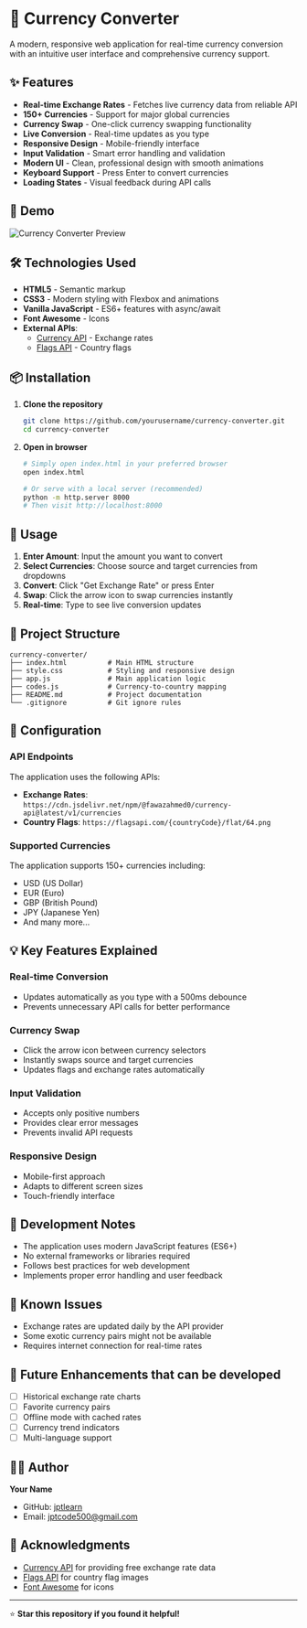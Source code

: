 # 💱 Currency Converter

A modern, responsive web application for real-time currency conversion with an intuitive user interface and comprehensive currency support.

## ✨ Features

- **Real-time Exchange Rates** - Fetches live currency data from reliable API
- **150+ Currencies** - Support for major global currencies
- **Currency Swap** - One-click currency swapping functionality
- **Live Conversion** - Real-time updates as you type
- **Responsive Design** - Mobile-friendly interface
- **Input Validation** - Smart error handling and validation
- **Modern UI** - Clean, professional design with smooth animations
- **Keyboard Support** - Press Enter to convert currencies
- **Loading States** - Visual feedback during API calls

## 🚀 Demo

![Currency Converter Preview](https://via.placeholder.com/800x400/af4d98/ffffff?text=Currency+Converter+Demo)

## 🛠️ Technologies Used

- **HTML5** - Semantic markup
- **CSS3** - Modern styling with Flexbox and animations
- **Vanilla JavaScript** - ES6+ features with async/await
- **Font Awesome** - Icons
- **External APIs**:
  - [Currency API](https://github.com/fawazahmed0/currency-api) - Exchange rates
  - [Flags API](https://flagsapi.com/) - Country flags

## 📦 Installation

1. **Clone the repository**

   ```bash
   git clone https://github.com/yourusername/currency-converter.git
   cd currency-converter
   ```

2. **Open in browser**

   ```bash
   # Simply open index.html in your preferred browser
   open index.html

   # Or serve with a local server (recommended)
   python -m http.server 8000
   # Then visit http://localhost:8000
   ```

## 🎯 Usage

1. **Enter Amount**: Input the amount you want to convert
2. **Select Currencies**: Choose source and target currencies from dropdowns
3. **Convert**: Click "Get Exchange Rate" or press Enter
4. **Swap**: Click the arrow icon to swap currencies instantly
5. **Real-time**: Type to see live conversion updates

## 📁 Project Structure

```
currency-converter/
├── index.html          # Main HTML structure
├── style.css           # Styling and responsive design
├── app.js              # Main application logic
├── codes.js            # Currency-to-country mapping
├── README.md           # Project documentation
└── .gitignore          # Git ignore rules
```

## 🔧 Configuration

### API Endpoints

The application uses the following APIs:

- **Exchange Rates**: `https://cdn.jsdelivr.net/npm/@fawazahmed0/currency-api@latest/v1/currencies`
- **Country Flags**: `https://flagsapi.com/{countryCode}/flat/64.png`

### Supported Currencies

The application supports 150+ currencies including:

- USD (US Dollar)
- EUR (Euro)
- GBP (British Pound)
- JPY (Japanese Yen)
- And many more...

## 💡 Key Features Explained

### Real-time Conversion

- Updates automatically as you type with a 500ms debounce
- Prevents unnecessary API calls for better performance

### Currency Swap

- Click the arrow icon between currency selectors
- Instantly swaps source and target currencies
- Updates flags and exchange rates automatically

### Input Validation

- Accepts only positive numbers
- Provides clear error messages
- Prevents invalid API requests

### Responsive Design

- Mobile-first approach
- Adapts to different screen sizes
- Touch-friendly interface

## 📝 Development Notes

- The application uses modern JavaScript features (ES6+)
- No external frameworks or libraries required
- Follows best practices for web development
- Implements proper error handling and user feedback

## 🐛 Known Issues

- Exchange rates are updated daily by the API provider
- Some exotic currency pairs might not be available
- Requires internet connection for real-time rates

## 🔮 Future Enhancements that can be developed

- [ ] Historical exchange rate charts
- [ ] Favorite currency pairs
- [ ] Offline mode with cached rates
- [ ] Currency trend indicators
- [ ] Multi-language support

## 👨‍💻 Author

**Your Name**

- GitHub: [jptlearn](https://github.com/yourusername)
- Email: jptcode500@gmail.com

## 🙏 Acknowledgments

- [Currency API](https://github.com/fawazahmed0/currency-api) for providing free exchange rate data
- [Flags API](https://flagsapi.com/) for country flag images
- [Font Awesome](https://fontawesome.com/) for icons

---

⭐ **Star this repository if you found it helpful!**
